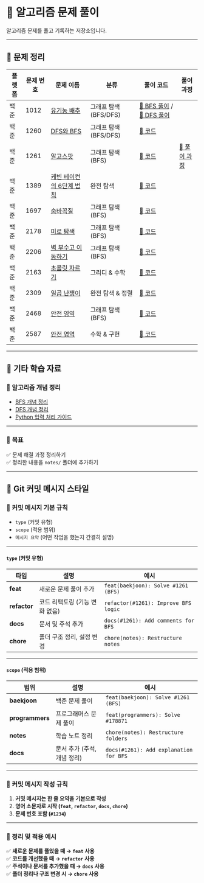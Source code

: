 # 📘 알고리즘 문제 풀이

알고리즘 문제를 풀고 기록하는 저장소입니다.  

---

## 🚀 문제 정리
| 플랫폼 | 문제 번호 | 문제 이름 | 분류 | 풀이 코드 | 풀이 과정 |
|--------|---------|----------|------|------------|------------|
| 백준 | 1012 | [유기농 배추](https://www.acmicpc.net/problem/1012) | 그래프 탐색 (BFS/DFS) | [📂 BFS 풀이](problems/baekjoon/1012_bfs.py) / [📂 DFS 풀이](problems/baekjoon/1012_dfs.py) |  |
| 백준 | 1260 | [DFS와 BFS](https://www.acmicpc.net/problem/1260) | 그래프 탐색 (BFS/DFS) | [📂 코드](problems/baekjoon/1260.py) | |
| 백준 | 1261 | [알고스팟](https://www.acmicpc.net/problem/1261) | 그래프 탐색 (BFS) | [📂 코드](problems/baekjoon/1261.py) | [📄 풀이 과정](notes/baekjoon/1261.md) |
| 백준 | 1389 | [케빈 베이컨의 6단계 법칙](https://www.acmicpc.net/problem/1389) | 완전 탐색 | [📂 코드](problems/baekjoon/1389.py) |  |
| 백준 | 1697 | [숨바꼭질](https://www.acmicpc.net/problem/1697) | 그래프 탐색 (BFS) | [📂 코드](problems/baekjoon/1697.py) | |
| 백준 | 2178 | [미로 탐색](https://www.acmicpc.net/problem/2178) | 그래프 탐색 (BFS) | [📂 코드](problems/baekjoon/2178.py) |  |
| 백준 | 2206 | [벽 부수고 이동하기](https://www.acmicpc.net/problem/2206) | 그래프 탐색 (BFS) | [📂 코드](problems/baekjoon/2206.py) |  |
| 백준 | 2163 | [초콜릿 자르기](https://www.acmicpc.net/problem/2163) | 그리디 & 수학 | [📂 코드](problems/baekjoon/2163.py) |  |
| 백준 | 2309 | [일곱 난쟁이](https://www.acmicpc.net/problem/2309) | 완전 탐색 & 정렬 | [📂 코드](problems/baekjoon/2309.cpp) | |
| 백준 | 2468 | [안전 영역](https://www.acmicpc.net/problem/2468) | 그래프 탐색 (BFS) | [📂 코드](problems/baekjoon/2468.py) | |
| 백준 | 2587 | [안전 영역](https://www.acmicpc.net/problem/2587) | 수학 & 구현 | [📂 코드](problems/baekjoon/2587.cpp) | |

---


## 📌 기타 학습 자료
### 📖 알고리즘 개념 정리
- [BFS 개념 정리](notes/algorithms/bfs.md)
- [DFS 개념 정리](notes/algorithms/dfs.md)
- [Python 입력 처리 가이드](notes/coding-guides/python-input-guide.md)

---

### 📆 **목표**
✅ 문제 해결 과정 정리하기  
✅ 정리한 내용을 `notes/` 폴더에 추가하기  

---

## 📮 Git 커밋 메시지 스타일

### 📌 커밋 메시지 기본 규칙
- `type` (커밋 유형)
- `scope` (적용 범위)
- `메시지 요약` (어떤 작업을 했는지 간결히 설명)

---

#### `type` (커밋 유형)
| 타입 | 설명 | 예시 |
|------|----------------------------|---------------------------------|
| **feat** | 새로운 문제 풀이 추가 | `feat(baekjoon): Solve #1261 (BFS)` |
| **refactor** | 코드 리팩토링 (기능 변화 없음) | `refactor(#1261): Improve BFS logic` |
| **docs** | 문서 및 주석 추가 | `docs(#1261): Add comments for BFS` |
| **chore** | 폴더 구조 정리, 설정 변경 | `chore(notes): Restructure notes` |

---

#### `scope` (적용 범위)
| 범위 | 설명 | 예시 |
|------|-----------------|----------------------------------|
| **baekjoon** | 백준 문제 풀이 | `feat(baekjoon): Solve #1261 (BFS)` |
| **programmers** | 프로그래머스 문제 풀이 | `feat(programmers): Solve #178871` |
| **notes** | 학습 노트 정리 | `chore(notes): Restructure folders` |
| **docs** | 문서 추가 (주석, 개념 정리) | `docs(#1261): Add explanation for BFS` |

---

### 📌 커밋 메시지 작성 규칙
1. **커밋 메시지는 한 줄 요약을 기본으로 작성**  
2. **영어 소문자로 시작 (`feat`, `refactor`, `docs`, `chore`)**  
3. **문제 번호 포함 (`#1234`)**  

---

### 📌 정리 및 적용 예시
✅ **새로운 문제를 풀었을 때 → `feat` 사용**  
✅ **코드를 개선했을 때 → `refactor` 사용**  
✅ **주석이나 문서를 추가했을 때 → `docs` 사용**  
✅ **폴더 정리나 구조 변경 시 → `chore` 사용**  